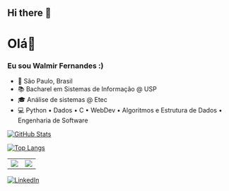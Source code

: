 ## Hi there 👋

<!--
**WalmirFerJr/WalmirFerJr** is a ✨ _special_ ✨ repository because its `README.md` (this file) appears on your GitHub profile.

Here are some ideas to get you started: -->

# Olá👋

### Eu sou Walmir Fernandes :)

- 📍 São Paulo, Brasil
- 📚 Bacharel em Sistemas de Informação @ USP
- 🎓 Análise de sistemas @ Etec
- 💻 Python • Dados • C • WebDev • Algoritmos e Estrutura de Dados • Engenharia de Software
  
[![GitHub Stats](https://github-readme-stats.vercel.app/api?username=WalmirFerJr&show_icons=true&theme=dracula&rank_icon=github)](https://github.com/WalmirFerJr/github-readme-stats)

[![Top Langs](https://github-readme-stats.vercel.app/api/top-langs/?username=WalmirFerJr&layout=compact&theme=dracula)](https://github.com/WalmirFerJr/github-readme-stats)

<table align="center">
  <tr>
    <td align="center">
      <img align="center" src="https://github-readme-stats.vercel.app/api/top-langs/?username=WalmirFerJr&layout=compact&theme=dracula" />
    </td>
    <td align="center">
      <img align="center" src="https://github-readme-stats.vercel.app/api?username=WalmirFerJr&show_icons=true&theme=dracula&rank_icon=github" />
    </td>
  </tr>
</table>

<a href="https://www.linkedin.com/in/walmir-fernandes-070076236/" target="_blank">
  <img src="https://img.shields.io/badge/LinkedIn-0077B5?style=for-the-badge&logo=linkedin&logoColor=white" alt="LinkedIn">
</a>

